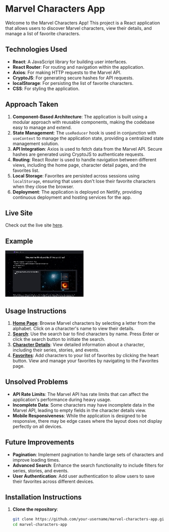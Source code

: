 # Marvel Characters App

Welcome to the Marvel Characters App! This project is a React application that allows users to discover Marvel characters, view their details, and manage a list of favorite characters. 

## Technologies Used

- **React**: A JavaScript library for building user interfaces.
- **React Router**: For routing and navigation within the application.
- **Axios**: For making HTTP requests to the Marvel API.
- **CryptoJS**: For generating secure hashes for API requests.
- **localStorage**: For persisting the list of favorite characters.
- **CSS**: For styling the application.

## Approach Taken

1. **Component-Based Architecture**: The application is built using a modular approach with reusable components, making the codebase easy to manage and extend.
2. **State Management**: The `useReducer` hook is used in conjunction with `useContext` to manage the application state, providing a centralized state management solution.
3. **API Integration**: Axios is used to fetch data from the Marvel API. Secure hashes are generated using CryptoJS to authenticate requests.
4. **Routing**: React Router is used to handle navigation between different views, including the home page, character detail pages, and the favorites list.
5. **Local Storage**: Favorites are persisted across sessions using `localStorage`, ensuring that users don't lose their favorite characters when they close the browser.
6. **Deployment**: The application is deployed on Netlify, providing continuous deployment and hosting services for the app.

## Live Site

Check out the live site [here](https://main--marvel-characters-vault.netlify.app/).

## **Example**
![](https://github.com/Katterina71/Celestial-Canvas/blob/main/info/Celectial.gif)


## Usage Instructions

1. [**Home Page**](https://main--marvel-characters-vault.netlify.app/): Browse Marvel characters by selecting a letter from the alphabet. Click on a character's name to view their details.
2. [**Search**](https://main--marvel-characters-vault.netlify.app/search): Use the search bar to find characters by name. Press Enter or click the search button to initiate the search.
3. [**Character Details**](https://main--marvel-characters-vault.netlify.app/character/1009351): View detailed information about a character, including their series, stories, and events.
4. [**Favorites**](https://main--marvel-characters-vault.netlify.app/favorites): Add characters to your list of favorites by clicking the heart button. View and manage your favorites by navigating to the Favorites page.

## Unsolved Problems

- **API Rate Limits**: The Marvel API has rate limits that can affect the application's performance during heavy usage.
- **Incomplete Data**: Some characters may have incomplete data in the Marvel API, leading to empty fields in the character details view.
- **Mobile Responsiveness**: While the application is designed to be responsive, there may be edge cases where the layout does not display perfectly on all devices.

## Future Improvements

- **Pagination**: Implement pagination to handle large sets of characters and improve loading times.
- **Advanced Search**: Enhance the search functionality to include filters for series, stories, and events.
- **User Authentication**: Add user authentication to allow users to save their favorites across different devices.

## Installation Instructions

1. **Clone the repository**:
   ```bash
   git clone https://github.com/your-username/marvel-characters-app.git
   cd marvel-characters-app
